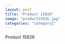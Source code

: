 ```yaml
---
layout: post
title: "Product 15826"
image: "product15826.jpg"
categories: "category1"
---
```

Product 15826
